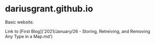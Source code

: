 # dariusgrant.github.io

Basic website.

Link to [First Blog]('2021/January/26 - Storing, Retreiving, and Removing Any Type in a Map.md')
